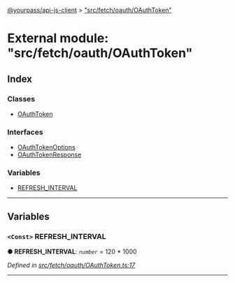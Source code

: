 [@yourpass/api-js-client](../README.md) > ["src/fetch/oauth/OAuthToken"](../modules/_src_fetch_oauth_oauthtoken_.md)

# External module: "src/fetch/oauth/OAuthToken"

## Index

### Classes

* [OAuthToken](../classes/_src_fetch_oauth_oauthtoken_.oauthtoken.md)

### Interfaces

* [OAuthTokenOptions](../interfaces/_src_fetch_oauth_oauthtoken_.oauthtokenoptions.md)
* [OAuthTokenResponse](../interfaces/_src_fetch_oauth_oauthtoken_.oauthtokenresponse.md)

### Variables

* [REFRESH_INTERVAL](_src_fetch_oauth_oauthtoken_.md#refresh_interval)

---

## Variables

<a id="refresh_interval"></a>

### `<Const>` REFRESH_INTERVAL

**● REFRESH_INTERVAL**: *`number`* =  120 * 1000

*Defined in [src/fetch/oauth/OAuthToken.ts:17](https://github.com/yourpass/yourpass-api-js-client/blob/3ba43c5/src/fetch/oauth/OAuthToken.ts#L17)*

___

